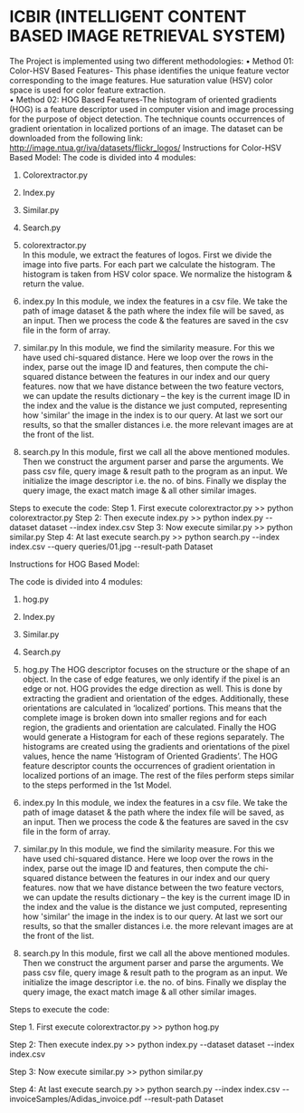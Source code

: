 # ICBIR (INTELLIGENT CONTENT BASED IMAGE RETRIEVAL SYSTEM)

The Project is implemented using two different methodologies:
•	Method 01: Color-HSV Based Features- This phase identifies the unique feature vector corresponding to the image features. Hue saturation value (HSV) color space is used for color feature extraction.  
•	Method 02: HOG Based Features-The histogram of oriented gradients (HOG) is a feature descriptor used in computer vision and image processing for the purpose of object detection. The technique counts occurrences of gradient orientation in localized portions of an image.
The dataset can be downloaded from the following link:
http://image.ntua.gr/iva/datasets/flickr_logos/
Instructions for Color-HSV Based Model:
The code is divided into 4 modules:
1.	Colorextractor.py
2.	Index.py
3.	Similar.py
4.	Search.py

1. colorextractor.py	
	In this module, we extract the features of logos. First we divide the image into five parts. For 	each part we calculate the histogram. The histogram is taken from HSV color space. We 	normalize the histogram & return the value. 


2. index.py
	In this module, we index the features in a csv file. We take the path of image dataset & the path 	where the index file will be saved, as an input. Then we process the code & the features are 	saved in the csv file in the form of array.

3. similar.py
In this module, we find the similarity measure. For this we have used chi-squared distance. Here we loop over the rows in the index, parse out the image ID and features, then compute the chi-squared distance between the features in our index and our query features. now that we have distance between the two feature vectors, we can update the results dictionary – the key is the current image ID in the index and the value is the distance we just computed, representing how 'similar' the image in the index is to our query. At last we sort our results, so that the smaller distances i.e. the more relevant images are at the front of the list.

4. search.py
	In this module, first we call all the above mentioned modules. Then we construct the argument 	parser and parse the arguments. We pass csv file, query image & result path to the program as 	an input. We initialize the image descriptor i.e. the no. of bins. Finally we display the query 	image, the exact match image & all other similar images.

Steps to execute the code:
Step 1. First execute colorextractor.py
	>> python colorextractor.py
Step 2: Then execute index.py
	>>  python index.py --dataset dataset --index index.csv
Step 3: Now execute similar.py
	>> python similar.py
Step 4: At last execute search.py
	>> python search.py --index index.csv --query queries/01.jpg --result-path Dataset
  
  
  Instructions for HOG Based Model:

The code is divided into 4 modules:
1.	hog.py
2.	Index.py
3.	Similar.py
4.	Search.py

1.	hog.py
The HOG descriptor focuses on the structure or the shape of an object. In the case of edge features, we only identify if the pixel is an edge or not. HOG provides the edge direction as well. This is done by extracting the gradient and orientation of the edges. Additionally, these orientations are calculated in ‘localized’ portions. This means that the complete image is broken down into smaller regions and for each region, the gradients and orientation  are calculated. Finally the HOG would generate a Histogram for each of these regions separately. The histograms are created using the gradients and orientations of the pixel values, hence the name ‘Histogram of Oriented Gradients’.  The HOG feature descriptor counts the occurrences of gradient orientation in localized portions of an image.
The rest of the files perform steps similar to the steps performed in the 1st Model.

2. index.py
	In this module, we index the features in a csv file. We take the path of image dataset & the path 	where the index file will be saved, as an input. Then we process the code & the features are 	saved in the csv file in the form of array.

3. similar.py
In this module, we find the similarity measure. For this we have used chi-squared distance. Here we loop over the rows in the index, parse out the image ID and features, then compute the chi-squared distance between the features in our index and our query features. now that we have distance between the two feature vectors, we can update the results dictionary – the key is the current image ID in the index and the value is the distance we just computed, representing how 'similar' the image in the index is to our query. At last we sort our results, so that the smaller distances i.e. the more relevant images are at the front of the list.

4. search.py
	In this module, first we call all the above mentioned modules. Then we construct the argument 	parser and parse the arguments. We pass csv file, query image & result path to the program as 	an input. We initialize the image descriptor i.e. the no. of bins. Finally we display the query 	image, the exact match image & all other similar images.

Steps to execute the code:

Step 1. First execute colorextractor.py
	>> python hog.py

Step 2: Then execute index.py
	>>  python index.py --dataset dataset --index index.csv

Step 3: Now execute similar.py
	>> python similar.py

Step 4: At last execute search.py
	>> python search.py --index index.csv  --invoiceSamples/Adidas_invoice.pdf  --result-path Dataset

